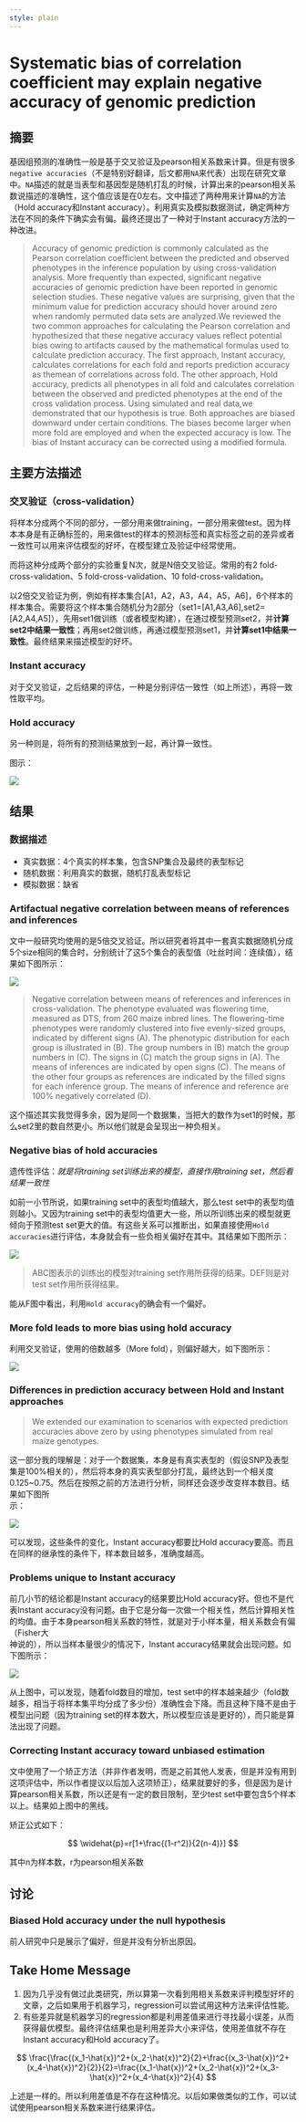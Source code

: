 ```yaml
---
style: plain
---
```


# Systematic bias of correlation coefficient may explain negative accuracy of genomic prediction

## 摘要

基因组预测的准确性一般是基于交叉验证及pearson相关系数来计算。但是有很多`negative accuracies`（不是特别好翻译，后文都用`NA`来代表）出现在研究文章中。`NA`描述的就是当表型和基因型是随机打乱的时候，计算出来的pearson相关系数说描述的准确性，这个值应该是在0左右。文中描述了两种用来计算`NA`的方法（Hold accuracy和Instant accuracy）。利用真实及模拟数据测试，确定两种方法在不同的条件下确实会有偏。最终还提出了一种对于Instant accuracy方法的一种改进。

> Accuracy of genomic prediction is commonly calculated as the Pearson correlation coefficient between the predicted and observed phenotypes in the inference population by using cross-validation analysis. More frequently than expected, significant negative accuracies of genomic prediction have been reported in genomic selection studies. These negative values are surprising, given that the minimum value for prediction accuracy should hover around zero when randomly permuted data sets are analyzed.We reviewed the two common approaches for calculating the Pearson correlation and hypothesized that these negative accuracy values reflect potential bias owing to artifacts caused by the mathematical formulas used to calculate prediction accuracy. The first approach, Instant accuracy, calculates correlations for each fold and reports prediction accuracy as themean of correlations across fold. The other approach, Hold accuracy, predicts all phenotypes in all fold and calculates correlation between the observed and predicted phenotypes at the end of the cross validation process. Using simulated and real data,we demonstrated that our hypothesis is true. Both approaches are biased downward under certain conditions. The biases become larger when more fold are employed and when the expected accuracy is low. The bias of Instant accuracy can be corrected using a modified formula.

## 主要方法描述

### 交叉验证（cross-validation）

将样本分成两个不同的部分，一部分用来做training，一部分用来做test。因为样本本身是有正确标签的，用来做test的样本的预测标签和真实标签之前的差异或者一致性可以用来评估模型的好坏，在模型建立及验证中经常使用。

而将这种分成两个部分的实验重复N次，就是N倍交叉验证。常用的有2 fold-cross-validation、5 fold-cross-validation、10 fold-cross-validation。

以2倍交叉验证为例，例如有样本集合\[A1，A2，A3，A4，A5，A6\]，6个样本的样本集合。需要将这个样本集合随机分为2部分（set1=\[A1,A3,A6\],set2=\[A2,A4,A5\]），先用set1做训练（或者模型构建），在通过模型预测set2，并**计算set2中结果一致性**；再用set2做训练，再通过模型预测set1，并**计算set1中结果一致性**。最终结果来描述模型的好坏。

### Instant accuracy

对于交叉验证，之后结果的评估，一种是分别评估一致性（如上所述），再将一致性取平均。

### Hold accuracy

另一种则是，将所有的预测结果放到一起，再计算一致性。

图示：

![](/images/cross-validation.png)

## 结果

### 数据描述

* 真实数据：4个真实的样本集，包含SNP集合及最终的表型标记
* 随机数据：利用真实的数据，随机打乱表型标记
* 模拟数据：缺省

### Artifactual negative correlation between means of references and inferences

文中一般研究均使用的是5倍交叉验证。所以研究者将其中一套真实数据随机分成5个size相同的集合时，分别统计了这5个集合的表型值（吐丝时间：连续值），结果如下图所示：

![](/images/figure1.png)

> Negative correlation between means of references and inferences in cross-validation. The phenotype evaluated was flowering time, measured as DTS, from 260 maize inbred lines. The flowering-time phenotypes were randomly clustered into five evenly-sized groups, indicated by different signs \(A\). The phenotypic distribution for each group is illustrated in \(B\). The group numbers in \(B\) match the group numbers in \(C\). The signs in \(C\) match the group signs in \(A\). The means of inferences are indicated by open signs \(C\). The means of the other four groups as references are indicated by the filled signs for each inference group. The means of inference and reference are 100% negatively correlated \(D\).

这个描述其实我觉得多余，因为是同一个数据集，当把大的数作为set1的时候，那么set2里的数自然更小。所以他们就是会呈现出一种负相关。

### Negative bias of hold accuracies

遗传性评估：_就是将training set训练出来的模型，直接作用training set，然后看结果一致性_

如前一小节所说，如果training set中的表型均值越大，那么test set中的表型均值则越小。又因为training set中的表型均值更大一些，所以所训练出来的模型就更倾向于预测test set更大的值。有这些关系可以推断出，如果直接使用`Hold accuracies`进行评估，本身就会有一些负相关偏好在其中。其结果如下图所示：

![](/images/figure2.png)

> ABC图表示的训练出的模型对training set作用所获得的结果。DEF则是对test set作用所获得结果。

能从F图中看出，利用`Hold accuracy`的确会有一个偏好。

### More fold leads to more bias using hold accuracy

利用交叉验证，使用的倍数越多（More fold），则偏好越大，如下图所示：

![](/images/figure3.png)

### Differences in prediction accuracy between Hold and Instant approaches

> We extended our examination to scenarios with expected prediction accuracies above zero by using phenotypes simulated from real maize genotypes.

这一部分我的理解是：对于一个数据集，本身是有真实表型的（假设SNP及表型集是100%相关的），然后将本身的真实表型部分打乱，最终达到一个相关度0.125~0.75。然后在按照之前的方法进行分析，同样还会逐步改变样本数目。结果如下图所  
示：

![](/images/figure4.png)

可以发现，这些条件的变化，Instant accuracy都要比Hold accuracy要高。而且在同样的继承性的条件下，样本数目越多，准确度越高。

### Problems unique to Instant accuracy

前几小节的结论都是Instant accuracy的结果要比Hold accuracy好。但也不是代表Instant accuracy没有问题。由于它是分每一次做一个相关性，然后计算相关性的均值。由于本身pearson相关系数的特性，就是对于小样本量，相关系数会有偏（Fisher大  
神说的），所以当样本量很少的情况下，Instant accuracy结果就会出现问题。如下图所示：

![](/images/figure5.png)

从上图中，可以发现，随着fold数目的增加，test set中的样本越来越少（fold数越多，相当于将样本集平均分成了多少份）准确性会下降。而且这种下降不是由于模型出问题（因为training set的样本数大，所以模型应该是更好的），而只能是算法出现了问题。

### Correcting Instant accuracy toward unbiased estimation

文中使用了一个矫正方法（并非作者发明，而是之前其他人发表，但是并没有用到这项评估中，所以作者提议以后加入这项矫正），结果就要好的多，但是因为是计算pearson相关系数，所以还是有一定的数目限制，至少test set中要包含5个样本以上。结果如上图中的黑线。

矫正公式如下：


$$
\widehat{p}=r[1+\frac{(1-r^2)}{2(n-4)}]
$$


其中n为样本数，r为pearson相关系数

## 讨论

### Biased Hold accuracy under the null hypothesis

前人研究中只是展示了偏好，但是并没有分析出原因。

## Take Home Message

1. 因为几乎没有做过此类研究，所以算第一次看到用相关系数来评判模型好坏的文章，之后如果用于机器学习，regression可以尝试用这种方法来评估性能。
2. 有些差异就是机器学习的regression都是利用差值来进行寻找最小误差，从而获得最优模型。最终评估结果也是利用差异大小来评估，使用差值就不存在Instant accuracy和Hold accuracy了。


$$
\frac{\frac{(x_1-\hat{x})^2+(x_2-\hat{x})^2}{2}+\frac{(x_3-\hat{x})^2+(x_4-\hat{x})^2}{2}}{2}=\frac{(x_1-\hat{x})^2+(x_2-\hat{x})^2+(x_3-\hat{x})^2+(x_4-\hat{x})^2}{4}
$$


上述是一样的。所以利用差值是不存在这种情况。以后如果做类似的工作，可以试试使用pearson相关系数来进行结果评估。







